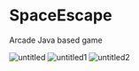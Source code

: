# SpaceEscape
Arcade Java based game

![untitled](https://cloud.githubusercontent.com/assets/17891072/26039764/4c7ca336-3927-11e7-90bb-0faa30db0d00.jpg)
![untitled1](https://cloud.githubusercontent.com/assets/17891072/26039765/4ce9853c-3927-11e7-83b9-1832c6cbd3fd.jpg)
![untitled2](https://cloud.githubusercontent.com/assets/17891072/26039766/4cec61d0-3927-11e7-88bc-b7a10f1a1783.jpg)
